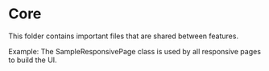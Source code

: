 # Core

This folder contains important files that are shared between features.

Example:
The SampleResponsivePage class is used by all responsive pages to build the UI.